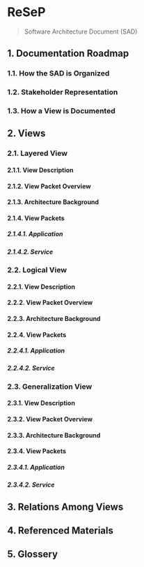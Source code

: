# ReSeP

> Software Architecture Document (SAD)



## 1. Documentation Roadmap

### 1.1. How the SAD is Organized

### 1.2. Stakeholder Representation

### 1.3. How a View is Documented



## 2. Views


### 2.1. Layered View

#### 2.1.1. View Description

#### 2.1.2. View Packet Overview

#### 2.1.3. Architecture Background

#### 2.1.4. View Packets

##### 2.1.4.1. Application

##### 2.1.4.2. Service


### 2.2. Logical View

#### 2.2.1. View Description

#### 2.2.2. View Packet Overview

#### 2.2.3. Architecture Background

#### 2.2.4. View Packets

##### 2.2.4.1. Application

##### 2.2.4.2. Service


### 2.3. Generalization View

#### 2.3.1. View Description

#### 2.3.2. View Packet Overview

#### 2.3.3. Architecture Background

#### 2.3.4. View Packets

##### 2.3.4.1. Application

##### 2.3.4.2. Service



## 3. Relations Among Views



## 4. Referenced Materials



## 5. Glossery

